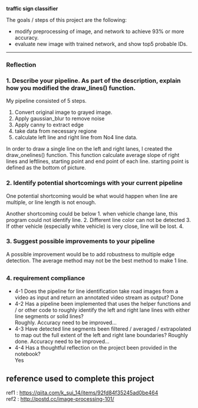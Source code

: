 **traffic sign classifier**

The goals / steps of this project are the following:
* modify preprocessing of image, and network to achieve 93% or more accuracy. 
* evaluate new image with trained network, and show top5 probable IDs.


[//]: # (Image References)

[image1]: ./examples/grayscale.jpg "Grayscale"

---

### Reflection

### 1. Describe your pipeline. As part of the description, explain how you modified the draw_lines() function.

My pipeline consisted of 5 steps.   
  1. Convert original image to grayed image.
  2. Apply gaussian_blur to remove noise
  3. Apply canny to extract edge
  4. take data from necessary regione
  5. calculate left line and right line from No4 line data.

In order to draw a single line on the left and right lanes, I created the draw_onelines() function.
This function calculate average slope of right lines and leftlines, starting point and end point of each line.
starting point is defined as the bottom of picture.


### 2. Identify potential shortcomings with your current pipeline


One potential shortcoming would be what would happen when line are multiple, or line length is not enough.

Another shortcoming could be below
    1. when vehicle change lane, this program could not identify line.
    2. Different line color can not be detected
    3. If other vehicle (especially white vehicle) is very close, line will be lost.
    4.    


### 3. Suggest possible improvements to your pipeline

A possible improvement would be to add robustness to multiple edge detection. The average method may not be the best method to make 1 line. 


## 

### 4. requirement compliance 

 - 4-1 Does the pipeline for line identification take road images from a video as input and return an annotated video stream as output?
   Done  
 - 4-2  Has a pipeline been implemented that uses the helper functions and / or other code to roughly identify the left and right lane lines with either line segments or solid lines?   
   Roughly. Accuracy need to be improved...
 - 4-3 Have detected line segments been filtered / averaged / extrapolated to map out the full extent of the left and right lane boundaries? 
    Roughly done. Accuracy need to be improved...
 - 4-4 Has a thoughtful reflection on the project been provided in the notebook?  
    Yes

## reference used to complete this project

ref1 : https://qiita.com/k_sui_14/items/92fd84f35245ad0be464  
ref2 : http://postd.cc/image-processing-101/  
